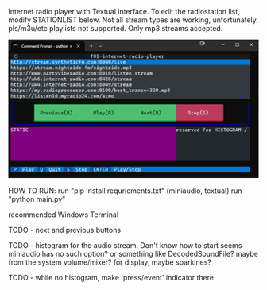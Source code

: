 Internet radio player with Textual interface.
To edit the radiostation list, modify STATIONLIST below.
Not all stream types are working, unfortunately.
pls/m3u/etc playlists not supported. Only mp3 streams accepted.

![screenshot](screenshot.png)

HOW TO RUN:
run "pip install requriements.txt" (miniaudio, textual)
run "python main.py"

recommended Windows Terminal

TODO - next and previous buttons

TODO - histogram for the audio stream. Don't know how to start
seems miniaudio has no such option? or something like  DecodedSoundFile?
maybe from the system volume/mixer?
for display, maybe sparkines?

TODO - while no histogram, make 'press/event' indicator there
